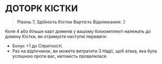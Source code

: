 ﻿# ДОТОРК КІСТКИ

> **Рівень 7, Здібність Кістки**
> **Вартість Відкликання:** 2

Коли 4 або більше карт доменів у вашому боєкомплекті належать до домену Кістки, ви отримуєте наступні переваги:

- Бонус +1 до Спритності.
- Раз на відпочинок, ви можете витратити 3 Надії, щоб атака, яка була успішною проти вас, натомість провалилася.